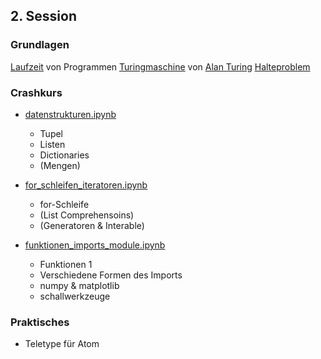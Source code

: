 ## 2. Session

### Grundlagen

[Laufzeit](https://de.wikipedia.org/wiki/Laufzeit_(Informatik)) von Programmen
[Turingmaschine](https://de.wikipedia.org/wiki/Turingmaschine) von [Alan Turing](https://de.wikipedia.org/wiki/Alan_Turing)
[Halteproblem](https://de.wikipedia.org/wiki/Halteproblem)

### Crashkurs

* [datenstrukturen.ipynb](./crashkurs/datenstrukturen.ipynb)

  * Tupel
  * Listen
  * Dictionaries
  * (Mengen)
  
* [for_schleifen_iteratoren.ipynb](./crashkurs/for_schleifen_iteratoren.ipynb)

  * for-Schleife
  * (List Comprehensoins)
  * (Generatoren & Interable)
  
* [funktionen_imports_module.ipynb](./crashkurs/funktionen_imports_module.ipynb)

  * Funktionen 1
  * Verschiedene Formen des Imports
  * numpy & matplotlib
  * schallwerkzeuge

### Praktisches

* Teletype für Atom
